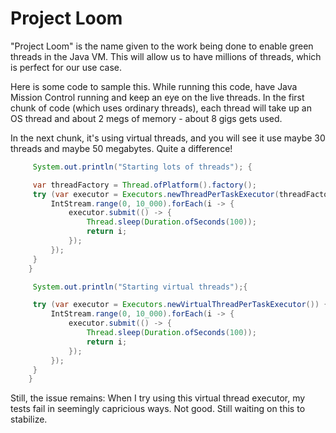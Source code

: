 Project Loom
============

"Project Loom" is the name given to the work being done to enable green threads in the Java VM.
This will allow us to have millions of threads, which is perfect for our use case.

Here is some code to sample this.  While running this code, have Java Mission Control running
and keep an eye on the live threads.  In the first chunk of code (which uses ordinary threads),
each thread will take up an OS thread and about 2 megs of memory - about 8 gigs gets used.

In the next chunk, it's using virtual threads, and you will see it use maybe 30 threads and maybe
50 megabytes.  Quite a difference!

```java
     System.out.println("Starting lots of threads"); {

     var threadFactory = Thread.ofPlatform().factory();
     try (var executor = Executors.newThreadPerTaskExecutor(threadFactory)) {
         IntStream.range(0, 10_000).forEach(i -> {
             executor.submit(() -> {
                 Thread.sleep(Duration.ofSeconds(100));
                 return i;
             });
         });
     }
    }

     System.out.println("Starting virtual threads");{

     try (var executor = Executors.newVirtualThreadPerTaskExecutor()) {
         IntStream.range(0, 10_000).forEach(i -> {
             executor.submit(() -> {
                 Thread.sleep(Duration.ofSeconds(100));
                 return i;
             });
         });
     }
    }
```

Still, the issue remains: When I try using this virtual thread executor, my tests fail
in seemingly capricious ways.  Not good.  Still waiting on this to stabilize.
